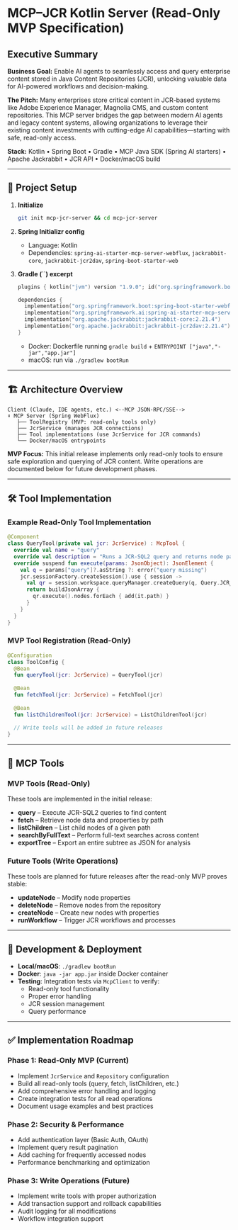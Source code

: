 # MCP–JCR Kotlin Server (Read-Only MVP Specification)

## Executive Summary

**Business Goal:** Enable AI agents to seamlessly access and query enterprise content stored in Java Content Repositories (JCR), unlocking valuable data for AI-powered workflows and decision-making.

**The Pitch:** Many enterprises store critical content in JCR-based systems like Adobe Experience Manager, Magnolia CMS, and custom content repositories. This MCP server bridges the gap between modern AI agents and legacy content systems, allowing organizations to leverage their existing content investments with cutting-edge AI capabilities—starting with safe, read-only access.

**Stack:** Kotlin • Spring Boot • Gradle • MCP Java SDK (Spring AI starters) • Apache Jackrabbit • JCR API • Docker/macOS build

---

## 🧰 Project Setup

1. **Initialize**

   ```bash
   git init mcp-jcr-server && cd mcp-jcr-server
   ```

2. **Spring Initializr config**

   - Language: Kotlin
   - Dependencies: `spring-ai-starter-mcp-server-webflux`, `jackrabbit-core`, `jackrabbit-jcr2dav`, `spring-boot-starter-web`

3. **Gradle (**\`\`**) excerpt**

   ```kotlin
   plugins { kotlin("jvm") version "1.9.0"; id("org.springframework.boot") version "3.1.2" }

   dependencies {
     implementation("org.springframework.boot:spring-boot-starter-webflux")
     implementation("org.springframework.ai:spring-ai-starter-mcp-server-webflux:0.10.0")
     implementation("org.apache.jackrabbit:jackrabbit-core:2.21.4")
     implementation("org.apache.jackrabbit:jackrabbit-jcr2dav:2.21.4")
   }
   ```

   - Docker: Dockerfile running `gradle build` + `ENTRYPOINT ["java","-jar","app.jar"]`
   - macOS: run via `./gradlew bootRun`

---

## 🏗️ Architecture Overview

```
Client (Claude, IDE agents, etc.) <--MCP JSON-RPC/SSE-->
⬇ MCP Server (Spring WebFlux)
   ├── ToolRegistry (MVP: read-only tools only)
   ├── JcrService (manages JCR connections)
   ├── Tool implementations (use JcrService for JCR commands)
   └── Docker/macOS entrypoints
```

**MVP Focus:** This initial release implements only read-only tools to ensure safe exploration and querying of JCR content. Write operations are documented below for future development phases.

---

## 🛠️ Tool Implementation

### Example Read-Only Tool Implementation

```kotlin
@Component
class QueryTool(private val jcr: JcrService) : McpTool {
  override val name = "query"
  override val description = "Runs a JCR-SQL2 query and returns node paths"
  override suspend fun execute(params: JsonObject): JsonElement {
    val q = params["query"]?.asString ?: error("query missing")
    jcr.sessionFactory.createSession().use { session ->
      val qr = session.workspace.queryManager.createQuery(q, Query.JCR_SQL2)
      return buildJsonArray {
        qr.execute().nodes.forEach { add(it.path) }
      }
    }
  }
}
```

### MVP Tool Registration (Read-Only)

```kotlin
@Configuration
class ToolConfig {
  @Bean
  fun queryTool(jcr: JcrService) = QueryTool(jcr)
  
  @Bean
  fun fetchTool(jcr: JcrService) = FetchTool(jcr)
  
  @Bean
  fun listChildrenTool(jcr: JcrService) = ListChildrenTool(jcr)
  
  // Write tools will be added in future releases
}
```

---

## 🧭 MCP Tools

### MVP Tools (Read-Only)

These tools are implemented in the initial release:

- **query** – Execute JCR-SQL2 queries to find content
- **fetch** – Retrieve node data and properties by path
- **listChildren** – List child nodes of a given path
- **searchByFullText** – Perform full-text searches across content
- **exportTree** – Export an entire subtree as JSON for analysis

### Future Tools (Write Operations)

These tools are planned for future releases after the read-only MVP proves stable:

- **updateNode** – Modify node properties
- **deleteNode** – Remove nodes from the repository
- **createNode** – Create new nodes with properties
- **runWorkflow** – Trigger JCR workflows and processes

---

## 🧪 Development & Deployment

- **Local/macOS**: `./gradlew bootRun`
- **Docker**: `java -jar app.jar` inside Docker container
- **Testing**: Integration tests via `McpClient` to verify:
  - Read-only tool functionality
  - Proper error handling
  - JCR session management
  - Query performance

---

## ✅ Implementation Roadmap

### Phase 1: Read-Only MVP (Current)
- Implement `JcrService` and `Repository` configuration
- Build all read-only tools (query, fetch, listChildren, etc.)
- Add comprehensive error handling and logging
- Create integration tests for all read operations
- Document usage examples and best practices

### Phase 2: Security & Performance
- Add authentication layer (Basic Auth, OAuth)
- Implement query result pagination
- Add caching for frequently accessed nodes
- Performance benchmarking and optimization

### Phase 3: Write Operations (Future)
- Implement write tools with proper authorization
- Add transaction support and rollback capabilities
- Audit logging for all modifications
- Workflow integration support

